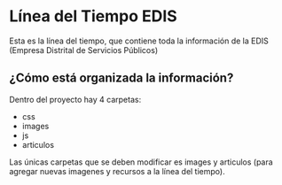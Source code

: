 Línea del Tiempo EDIS
==========

Esta es la línea del tiempo, que contiene toda la información de la  EDIS (Empresa Distrital de Servicios Públicos)

¿Cómo está organizada la información?
--------------------
Dentro del proyecto hay 4 carpetas:
+ css
+ images
+ js
+ articulos

Las únicas carpetas que se deben modificar es images  y articulos (para agregar nuevas imagenes y recursos a la línea del tiempo).
